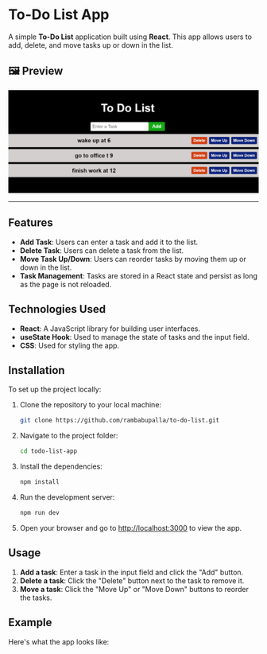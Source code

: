 # To-Do List App

A simple **To-Do List** application built using **React**. This app allows users to add, delete, and move tasks up or down in the list.

## 🖼️ Preview  
![Game Screenshot](ss.png)  

---

## Features

- **Add Task**: Users can enter a task and add it to the list.
- **Delete Task**: Users can delete a task from the list.
- **Move Task Up/Down**: Users can reorder tasks by moving them up or down in the list.
- **Task Management**: Tasks are stored in a React state and persist as long as the page is not reloaded.

## Technologies Used

- **React**: A JavaScript library for building user interfaces.
- **useState Hook**: Used to manage the state of tasks and the input field.
- **CSS**: Used for styling the app.

## Installation

To set up the project locally:

1. Clone the repository to your local machine:
    ```bash
    git clone https://github.com/rambabupalla/to-do-list.git
    ```

2. Navigate to the project folder:
    ```bash
    cd todo-list-app
    ```

3. Install the dependencies:
    ```bash
    npm install
    ```

4. Run the development server:
    ```bash
    npm run dev
    ```

5. Open your browser and go to [http://localhost:3000](http://localhost:3000) to view the app.

## Usage

1. **Add a task**: Enter a task in the input field and click the "Add" button.
2. **Delete a task**: Click the "Delete" button next to the task to remove it.
3. **Move a task**: Click the "Move Up" or "Move Down" buttons to reorder the tasks.

## Example

Here's what the app looks like:

